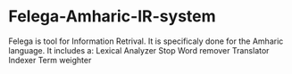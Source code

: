 ﻿# Felega-Amharic-IR-system
Felega is tool for Information Retrival.
It is specificaly done for the Amharic language.
It includes a: 
              Lexical Analyzer 
              Stop Word remover
              Translator
              Indexer
              Term weighter 

